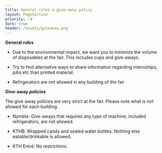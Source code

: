```yaml
---
title: General rules & give-away policy
layout: PageSection
priority: '4'
dark: true
header: /assets/giveaway.png
---
```

**General rules**

* Due to the environmental impact, we want you to minimize the volume of disposables at the fair. This includes cups and give-aways.

* Try to find alternative ways to share information regarding internships, jobs etc than printed material.

* Refrigerators are not allowed in any building of the fair

**Give-away policies**

The give-away policies are very strict at the fair. Please note what is not allowed for each building.

* Nymble: Give-aways that requires any type of machine, included refrigerators, are not allowed.

* KTHB: Wrapped candy and sealed water bottles. Nothing else eatable/drinkable is allowed.

* KTH Entré: No restrictions.

